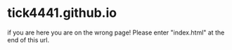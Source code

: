 # tick4441.github.io
if you are here you are on the wrong page! Please enter "index.html" at the end of this url.
